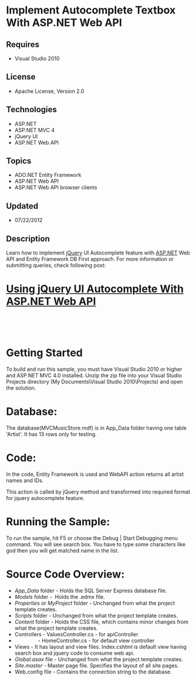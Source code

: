 # Implement Autocomplete Textbox With ASP.NET Web API
## Requires
- Visual Studio 2010
## License
- Apache License, Version 2.0
## Technologies
- ASP.NET
- ASP.NET MVC 4
- jQuery UI
- ASP.NET Web API
## Topics
- ADO.NET Entity Framework
- ASP.NET Web API
- ASP.NET Web API browser clients
## Updated
- 07/22/2012
## Description

<p>Learn how to implement <a href="http://techbrij.com/category/javascript-jquery">
jQuery</a> UI Autocomplete feature with <a href="http://techbrij.com/category/asp-net-mvc">
ASP.NET</a> Web API and Entity Framework DB First approach. For more information or submitting queries, check following post:</p>
<h1><a title="Permanent Link to Using jQuery UI Autocomplete With ASP.NET Web API" rel="bookmark" href="http://techbrij.com/987/jquery-ui-autocomplete-asp-net-web-api">Using jQuery UI Autocomplete With ASP.NET Web API</a></h1>
<p>&nbsp;</p>
<p>&nbsp;</p>
<h1>Getting Started</h1>
<p>To build and run this sample, you must have Visual Studio 2010 or higher and ASP.NET MVC 4.0 installed. Unzip the zip file into your Visual Studio Projects directory (My Documents\Visual Studio 2010\Projects) and open the solution.</p>
<h1>Database:</h1>
<p>The database(MVCMusicStore.mdf) is in App_Data folder having one table 'Artist'. It has 13 rows only for testing.</p>
<h1>Code:</h1>
<p>In the code, Entity Framework is used and WebAPI action returns all artist names and IDs.</p>
<p>This action is called by jQuery method and transformed into required format for jquery autocomplete feature.</p>
<h1>Running the Sample:</h1>
<p>To run the sample, hit F5 or choose the Debug | Start Debugging menu command. You will see search box. You have to type some characters like god then you will get matched name in the list.</p>
<h1>Source Code Overview:</h1>
<ul>
<li><em>App_Data</em> folder - Holds the SQL Server Express database file. </li><li><em>Models </em>folder -&nbsp; Holds the .edmx file. </li><li><em>Properties</em> or <em>MyProject</em> folder - Unchanged from what the project template creates.
</li><li><em>Scripts</em> folder - Unchanged from what the project template creates. </li><li><em>Content </em>folder - Holds the CSS file, which contains minor changes from what the project template creates.
</li><li>Controllers - ValuesController.cs - for apiController </li><li>&nbsp;&nbsp;&nbsp;&nbsp;&nbsp;&nbsp;&nbsp;&nbsp;&nbsp;&nbsp;&nbsp;&nbsp;&nbsp;&nbsp;&nbsp; - HomeController.cs - for default view controller
</li><li>Views - It has layout and view files. Index.cshtml is default view having search box and jquery code to consume web api.
</li><li><em>Global.asax</em> file - Unchanged from what the project template creates.
</li><li><em>Site.master</em> - Master page file. Specifies the layout of all site pages.
</li><li>Web.config file - Contains the connection string to the database. </li></ul>
